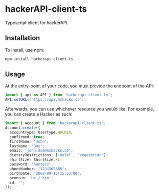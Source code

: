 # hackerAPI-client-ts

Typescript client for hackerAPI.

## Installation

To install, use npm:

```bash
npm install hackerapi-client-ts
```

## Usage

At the entry-point of your code, you must provide the endpoint of the API:

```typescript
import { api as API } from 'hackerapi-client-ts';
API.setURL('https://api.mchacks.ca');
```

Afterwards, you can use whichever resource you would like. For example, you can create a Hacker as such:

```typescript
import { Account } from 'hackerapi-client-ts';
Account.create({
  accountType: UserType.HACKER;
  confirmed: true;
  firstName: 'John';
  lastName: 'Doe';
  email: 'john.doe@mchacks.ca';
  dietaryRestrictions: ['Halal', 'Vegetarian'];
  shirtSize: ShirtSize.XL;
  password: 'hunter2';
  phoneNumber: '1234567889';
  birthDate: '2008-09-15T15:53:00';
  pronoun: 'He / him';
  id: '';
});
```